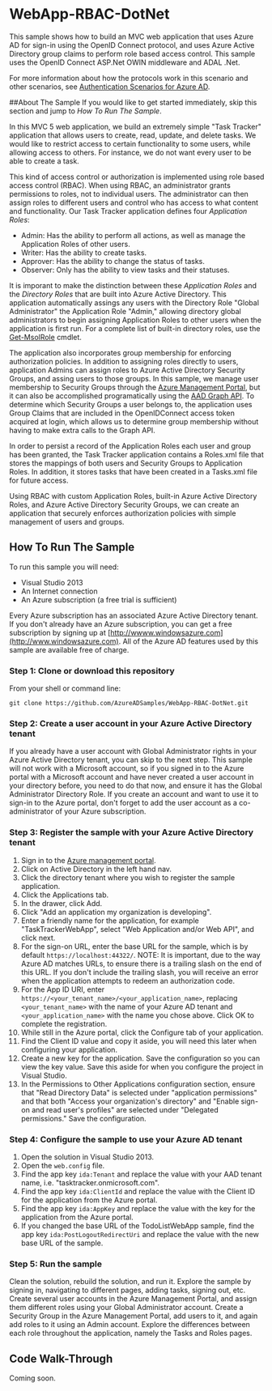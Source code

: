 WebApp-RBAC-DotNet
==================================

This sample shows how to build an MVC web application that uses Azure AD for sign-in using the OpenID Connect protocol, and uses Azure Active Directory group claims to perform role based access control. This sample uses the OpenID Connect ASP.Net OWIN middleware and ADAL .Net.

For more information about how the protocols work in this scenario and other scenarios, see [Authentication Scenarios for Azure AD](http://go.microsoft.com/fwlink/?LinkId=394414).

##About The Sample
If you would like to get started immediately, skip this section and jump to *How To Run The Sample*. 

In this MVC 5 web application, we build an extremely simple "Task Tracker" application that allows users to create, read, update, and delete tasks.  We would like to restrict access to certain functionality to some users, while allowing access to others. For instance, we do not want every user to be able to create a task.

This kind of access control or authorization is implemented using role based access control (RBAC).  When using RBAC, an administrator grants permissions to roles, not to individual users. The administrator can then assign roles to different users and control who has access to what content and functionality.  Our Task Tracker application defines four *Application Roles*:
- Admin: Has the ability to perform all actions, as well as manage the Application Roles of other users.
- Writer: Has the ability to create tasks.
- Approver: Has the ability to change the status of tasks.
- Observer: Only has the ability to view tasks and their statuses.

It is imporant to make the distinction between these *Application Roles* and the *Directory Roles* that are built into Azure Active Directory.  This application automatically assings any users with the Directory Role "Global Administrator" the Application Role "Admin," allowing directory global administrators to begin assigning Application Roles to other users when the application is first run.  For a complete list of built-in directory roles, use the [Get-MsolRole](http://technet.microsoft.com/en-us/library/dn194100.aspx) cmdlet.

The application also incorporates group membership for enforcing authorization policies.  In addition to assigning roles directly to users, application Admins can assign roles to Azure Active Directory Security Groups, and assing users to those groups.  In this sample, we manage user membership to Security Groups through the [Azure Management Portal](https://manage.windowsazure.com/), but it can also be accomplished programatically using the [AAD Graph API](http://msdn.microsoft.com/en-us/library/azure/hh974476.aspx).  To determine which Security Groups a user belongs to, the application uses Group Claims that are included in the OpenIDConnect access token acquired at login, which allows us to determine group membership without having to make extra calls to the Graph API.

In order to persist a record of the Application Roles each user and group has been granted, the Task Tracker application contains a Roles.xml file that stores the mappings of both users and Security Groups to Application Roles.  In addition, it stores tasks that have been created in a Tasks.xml file for future access.

Using RBAC with custom Application Roles, built-in Azure Active Directory Roles, and Azure Active Directory Security Groups, we can create an application that securely enforces authorization policies with simple management of users and groups.



## How To Run The Sample

To run this sample you will need:
- Visual Studio 2013
- An Internet connection
- An Azure subscription (a free trial is sufficient)

Every Azure subscription has an associated Azure Active Directory tenant.  If you don't already have an Azure subscription, you can get a free subscription by signing up at [http://wwww.windowsazure.com](http://www.windowsazure.com).  All of the Azure AD features used by this sample are available free of charge.

### Step 1:  Clone or download this repository

From your shell or command line:

`git clone https://github.com/AzureADSamples/WebApp-RBAC-DotNet.git`

### Step 2:  Create a user account in your Azure Active Directory tenant

If you already have a user account with Global Administrator rights in your Azure Active Directory tenant, you can skip to the next step.  This sample will not work with a Microsoft account, so if you signed in to the Azure portal with a Microsoft account and have never created a user account in your directory before, you need to do that now, and ensure it has the Global Administrator Directory Role.  If you create an account and want to use it to sign-in to the Azure portal, don't forget to add the user account as a co-administrator of your Azure subscription.

### Step 3:  Register the sample with your Azure Active Directory tenant

1. Sign in to the [Azure management portal](https://manage.windowsazure.com).
2. Click on Active Directory in the left hand nav.
3. Click the directory tenant where you wish to register the sample application.
4. Click the Applications tab.
5. In the drawer, click Add.
6. Click "Add an application my organization is developing".
7. Enter a friendly name for the application, for example "TaskTrackerWebApp", select "Web Application and/or Web API", and click next.
8. For the sign-on URL, enter the base URL for the sample, which is by default `https://localhost:44322/`.  NOTE:  It is important, due to the way Azure AD matches URLs, to ensure there is a trailing slash on the end of this URL.  If you don't include the trailing slash, you will receive an error when the application attempts to redeem an authorization code.
9. For the App ID URI, enter `https://<your_tenant_name>/<your_application_name>`, replacing `<your_tenant_name>` with the name of your Azure AD tenant and `<your_application_name>` with the name you chose above.  Click OK to complete the registration.
10. While still in the Azure portal, click the Configure tab of your application.
11. Find the Client ID value and copy it aside, you will need this later when configuring your application.
12. Create a new key for the application.  Save the configuration so you can view the key value.  Save this aside for when you configure the project in Visual Studio.
13. In the Permissions to Other Applications configuration section, ensure that "Read Directory Data" is selected under "application permissions" and that both "Access your organization's directory" and "Enable sign-on and read user's profiles" are selected under "Delegated permissions."  Save the configuration.

### Step 4:  Configure the sample to use your Azure AD tenant

1. Open the solution in Visual Studio 2013.
2. Open the `web.config` file.
3. Find the app key `ida:Tenant` and replace the value with your AAD tenant name, i.e. "tasktracker.onmicrosoft.com".
4. Find the app key `ida:ClientId` and replace the value with the Client ID for the application from the Azure portal.
5. Find the app key `ida:AppKey` and replace the value with the key for the application from the Azure portal.
6. If you changed the base URL of the TodoListWebApp sample, find the app key `ida:PostLogoutRedirectUri` and replace the value with the new base URL of the sample.

### Step 5:  Run the sample

Clean the solution, rebuild the solution, and run it.  Explore the sample by signing in, navigating to different pages, adding tasks, signing out, etc.  Create several user accounts in the Azure Management Portal, and assign them different roles using your Global Administrator account.  Create a Security Group in the Azure Management Portal, add users to it, and again add roles to it using an Admin account.  Explore the differences between each role throughout the application, namely the Tasks and Roles pages.


## Code Walk-Through

Coming soon.